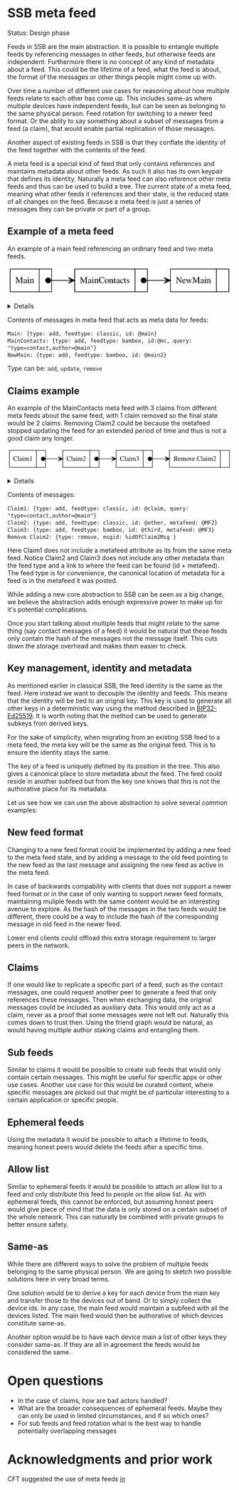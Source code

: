 # SSB meta feed

Status: Design phase

Feeds in SSB are the main abstraction. It is possible to entangle
multiple feeds by referencing messages in other feeds, but otherwise
feeds are independent. Furthermore there is no concept of any kind of
metadata about a feed. This could be the lifetime of a feed, what the
feed is about, the format of the messages or other things people might
come up with.

Over time a number of different use cases for reasoning about how
multiple feeds relate to each other has come up. This includes same-as
where multiple devices have independent feeds, but can be seen as
belonging to the same physical person. Feed rotation for switching to
a newer feed format. Or the ablity to say something about a subset of
messages from a feed (a claim), that would enable partial replication
of those messages.

Another aspect of existing feeds in SSB is that they conflate the identity
of the feed together with the contents of the feed.

A meta feed is a special kind of feed that only contains references
and maintains metadata about other feeds. As such it also has its own
keypair that defines its identity. Naturally a meta feed can also
reference other meta feeds and thus can be used to build a tree. The
current state of a meta feed, meaning what other feeds it references
and their state, is the reduced state of all changes on the
feed. Because a meta feed is just a series of messages they can be
private or part of a group.

## Example of a meta feed

An example of a main feed referencing an ordinary feed and two meta
feeds. 

![Diagram](./metafeed-example1.svg)
<details>
digraph metafeed {

  rankdir=LR
  node [shape=record];

  edge [tailclip=false];
  a [label="{ <data> Main | <ref> }"]
  b [label="{ <data> MainContacts | <ref> }"];
  c [label="{ <data> NewMain | <ref> }"];
  a:ref:c -> b:data [arrowhead=vee, arrowtail=dot, dir=both];
  b:ref:c -> c:data [arrowhead=vee, arrowtail=dot, dir=both];
}
</details>

Contents of messages in meta feed that acts as meta data for feeds:
```
Main: {type: add, feedtype: classic, id: @main}
MainContacts: {type: add, feedtype: bamboo, id:@mc, query: "type=contact,author=@main"}
NewMain: {type: add, feedtype: bamboo, id: @main2}
```

Type can be: `add`, `update`, `remove`

## Claims example

An example of the MainContacts meta feed with 3 claims from different
meta feeds about the same feed, with 1 claim removed so the final
state would be 2 claims. Removing Claim2 could be because the metafeed
stopped updating the feed for an extended period of time and thus
is not a good claim any longer.

![Diagram2](./metafeed-example2.svg)
<details>
digraph contacts {

  rankdir=LR
  nodesep=0.6
  node [shape=record];

  edge [tailclip=false];
  a [label="{ <data> Claim1 | <ref> }"]
  b [label="{ <data> Claim2 | <ref> }"];
  c [label="{ <data> Claim3 | <ref> }"];
  d [label="{ <data> Remove Claim2 | <ref> }"];
  a:ref:c -> b:data [arrowhead=vee, arrowtail=dot, dir=both];
  b:ref:c -> c:data [arrowhead=vee, arrowtail=dot, dir=both];
  c:ref:d -> d:data [arrowhead=vee, arrowtail=dot, dir=both];
}
</details>

Contents of messages:
```
Claim1: {type: add, feedtype: classic, id: @claim, query: "type=contact,author=@main"}
Claim2: {type: add, feedtype: classic, id: @other, metafeed: @MF2}
Claim3: {type: add, feedtype: bamboo, id: @third, metafeed: @MF3}
Remove Claim2: {type: remove, msgid: %idOfClaim2Msg }
```

Here Claim1 does not include a metafeed attribute as its from the same
meta feed. Notice Claim2 and Claim3 does not include any other
metadata than the feed type and a link to where the feed can be found
(id + metafeed). The feed type is for convenience, the canonical
location of metadata for a feed is in the metafeed it was posted.

While adding a new core abstraction to SSB can be seen as a big
change, we believe the abstraction adds enough expressive power to
make up for it's potential complications.

Once you start talking about multiple feeds that might relate to the
same thing (say contact messages of a feed) it would be natural that
these feeds only contain the hash of the messages not the message
itself. This cuts down the storage overhead and makes them easier to
check.

## Key management, identity and metadata

As mentioned earlier in classical SSB, the feed identity is the same
as the feed. Here instead we want to decouple the identity and
feeds. This means that the identity will be tied to an orignal
key. This key is used to generate all other keys in a deterministic
way using the method described in [BIP32-Ed25519]. It is worth noting
that the method can be used to generate subkeys from derived
keys.

For the sake of simplicity, when migrating from an existing SSB feed
to a meta feed, the meta key will be the same as the original
feed. This is to ensure the identity stays the same.

The key of a feed is uniquely defined by its position in the
tree. This also gives a canonical place to store metadata about the
feed. The feed could reside in another subfeed but from the key one
knows that this is not the authorative place for its metadata.

Let us see how we can use the above abstraction to solve several
common examples:

## New feed format

Changing to a new feed format could be implemented by adding a new
feed to the meta feed state, and by adding a message to the old feed
pointing to the new feed as the last message and assigning the new
feed as active in the meta feed.

In case of backwards compability with clients that does not support a
newer feed format or in the case of only wanting to support newer feed
formats, maintaining muliple feeds with the same content would be an
interesting avenue to explore. As the hash of the messages in the two
feeds would be different, there could be a way to include the hash of
the corresponding message in old feed in the newer feed.

Lower end clients could offload this extra storage requirement to
larger peers in the network.

## Claims

If one would like to replicate a specific part of a feed, such as the
contact messages, one could request another peer to generate a feed
that only references these messages. Then when exchanging data, the
original messages could be included as auxiliary data. This would only
act as a claim, never as a proof that some messages were not left
out. Naturally this comes down to trust then. Using the friend graph
would be natural, as would having multiple author staking claims and
entangling them.

## Sub feeds

Similar to claims it would be possible to create sub feeds that would
only contain certain messages. This might be useful for specific apps
or other use cases. Another use case for this would be curated
content, where specific messages are picked out that might be of
particular interesting to a certain application or specific people.

## Ephemeral feeds

Using the metadata it would be possible to attach a lifetime to feeds,
meaning honest peers would delete the feeds after a specific time.

## Allow list

Similar to ephemeral feeds it would be possible to attach an allow
list to a feed and only distribute this feed to people on the allow
list. As with ephemeral feeds, this cannot be enforced, but assuming
honest peers would give piece of mind that the data is only stored on
a certain subset of the whole network. This can naturally be combined
with private groups to better ensure safety.

## Same-as

While there are different ways to solve the problem of multiple feeds
belonging to the same physical person. We are going to sketch two
possible solutions here in very broad terms.

One solution would be to derive a key for each device from the main
key and transfer those to the devices out of band. Or to simply
collect the device ids. In any case, the main feed would maintain a
subfeed with all the devices listed. The main feed would then be
authorative of which devices constitute same-as.

Another option would be to have each device main a list of other keys
they consider same-as. If they are all in agreement the feeds would be
considered the same.

# Open questions

- In the case of claims, how are bad actors handled?
- What are the broader consequences of ephemeral feeds. Maybe they can
only be used in limited circumstances, and if so which ones?
- For sub feeds and feed rotation what is the best way to handle
  potentially overlapping messages

# Acknowledgments and prior work

CFT suggested the use of meta feeds
[in](https://github.com/arj03/ssb-observables/issues/1)

[BIP32-Ed25519]: https://github.com/wallet-io/bip32-ed25519/blob/master/doc/Ed25519_BIP.pdf
